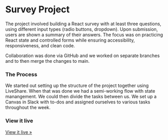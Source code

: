 # Survey Project

The project involved building a React survey with at least three questions, using different input types (radio buttons, dropdown). Upon submission, users are shown a summary of their answers. The focus was on practicing React state and controlled forms while ensuring accessibility, responsiveness, and clean code.

Collaboration was done via GitHub and we worked on separate branches and to then merge the changes to main.

### The Process

We started out setting up the structure of the project together using LiveShare. When that was done we had a semi-working flow with state manangement. We could then divide the tasks between us. We set up a Canvas in Slack with to-dos and assigned ourselves to various tasks throughout the week.

### View it live

[View it live »](https://happiness-survey.netlify.app/)

